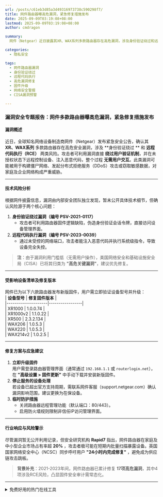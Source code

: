 ```yaml
---
url: /posts/c61eb3d85a3d49316973738c590298f7/
title: 网件路由器曝高危漏洞，紧急修复措施发布
date: 2025-09-09T03:19:08+08:00
lastmod: 2025-09-09T03:19:08+08:00
author: cmdragon

summary:
  网件（Netgear）近日披露其XR、WAX系列多款路由器存在高危漏洞，涉及身份验证绕过和远程代码执行（RCE）风险。攻击者可绕过验证机制并远程控制设备，无需用户交互，可能导致僵尸网络、DDoS攻击或数据窃取。受影响设备包括XR1000、WAX206等，网件已发布修复固件。用户需立即升级固件，关闭远程管理功能，并启用防火墙限制访问。CISA将漏洞列为高危，建议优先修复。网件路由器市场占有率超20%，攻击者可能短期内批量扫描暴露设备，需尽快完成修复。

categories:
  - 隐私安全

tags:
  - 网件路由器漏洞
  - 身份验证绕过
  - 远程代码执行
  - 高危漏洞修复
  - 固件升级
  - 网络安全警报
  - CISA漏洞预警

---
```


### 漏洞安全专题报告：网件多款路由器曝高危漏洞，紧急修复措施发布

#### **漏洞概述**

近日，全球知名网络设备制造商网件（Netgear）发布紧急安全公告，确认其 **XR、WAX系列** 多款路由器存在高危安全漏洞，涉及 **身份验证绕过
** 和 **远程代码执行（RCE）** 两类风险。攻击者可利用漏洞直接 **绕过用户验证机制**，并在未授权状态下远程控制设备、注入恶意代码，整个过程
**无需用户交互**。此类漏洞可能被用于构建僵尸网络、发起分布式拒绝服务（DDoS）攻击或窃取敏感数据，对家庭及企业网络构成严重威胁。

---

#### **技术风险分析**

根据网件披露信息，漏洞由内部安全团队独立发现，暂未公开具体技术细节，但确认风险源于两个核心问题：

1. **身份验证绕过漏洞（编号 PSV-2021-0117）**
    - 攻击者可利用路由器固件逻辑缺陷，伪造身份验证会话令牌，直接访问设备管理界面。
2. **远程代码执行漏洞（编号 PSV-2023-0039）**
    - 通过未受控的网络端口，攻击者能注入恶意代码并执行系统级指令，导致设备完全失控。

> **注**：由于漏洞利用门槛低（无需用户操作），美国网络安全和基础设施安全局（CISA）已将其归类为 **"高危关键漏洞"**，建议优先修复。

---

#### **受影响设备清单及修复版本**

网件已为以下六款路由器发布新版固件，用户需立即验证设备型号并升级：  
| **设备型号**       | **修复固件版本** |  
|---------------------|-----------------|  
| XR1000 | 1.0.0.74 |  
| XR1000v2 | 1.1.0.22 |  
| XR500 | 2.3.2.134 |  
| WAX206 | 1.0.5.3 |  
| WAX220 | 1.0.5.3 |  
| WAX214v2 | 1.0.2.5 |

---

#### **修复方案与应急建议**

1. **立即升级固件**  
   用户需登录路由器管理界面（通常通过 `192.168.1.1` 或 `routerlogin.net`），在 **"高级设置 > 固件更新"** 中手动下载并安装新版固件。
2. **停止服务的设备处理**  
   若设备已超出官方支持周期，需联系网件客服（support.netgear.com）确认漏洞影响范围，建议更换为在保设备。
3. **临时防护措施**
    - 关闭路由器远程管理功能（默认端口：80/443）。
    - 启用防火墙规则限制非信任IP访问管理界面。

---

#### **行业响应与风险警示**

尽管漏洞暂无公开利用记录，但安全研究机构 **Rapid7** 指出，网件路由器在家庭及中小型企业市场占有率超 **20%**
，攻击者极可能在短期内批量扫描暴露设备。英国国家网络安全中心（NCSC）同步呼吁用户 **"24小时内完成修复"** ，避免成为供应链攻击跳板。

> **背景补充**：2021-2023年间，网件路由器已累计修复 **17项高危漏洞**，其中4项涉及RCE风险，凸显固件安全审计需常态化。

---


<details>
<summary>免费好用的热门在线工具</summary>

- [歌词生成工具 - 应用商店 | By cmdragon](https://tools.cmdragon.cn/zh/apps/lyrics-generator)
- [网盘资源聚合搜索 - 应用商店 | By cmdragon](https://tools.cmdragon.cn/zh/apps/cloud-drive-search)
- [ASCII字符画生成器 - 应用商店 | By cmdragon](https://tools.cmdragon.cn/zh/apps/ascii-art-generator)
- [JSON Web Tokens 工具 - 应用商店 | By cmdragon](https://tools.cmdragon.cn/zh/apps/jwt-tool)
- [Bcrypt 密码工具 - 应用商店 | By cmdragon](https://tools.cmdragon.cn/zh/apps/bcrypt-tool)
- [GIF 合成器 - 应用商店 | By cmdragon](https://tools.cmdragon.cn/zh/apps/gif-composer)
- [GIF 分解器 - 应用商店 | By cmdragon](https://tools.cmdragon.cn/zh/apps/gif-decomposer)
- [文本隐写术 - 应用商店 | By cmdragon](https://tools.cmdragon.cn/zh/apps/text-steganography)
- [CMDragon 在线工具 - 高级AI工具箱与开发者套件 | 免费好用的在线工具](https://tools.cmdragon.cn/zh)
- [应用商店 - 发现1000+提升效率与开发的AI工具和实用程序 | 免费好用的在线工具](https://tools.cmdragon.cn/zh/apps?category=trending)
- [CMDragon 更新日志 - 最新更新、功能与改进 | 免费好用的在线工具](https://tools.cmdragon.cn/zh/changelog)
- [支持我们 - 成为赞助者 | 免费好用的在线工具](https://tools.cmdragon.cn/zh/sponsor)
- [AI文本生成图像 - 应用商店 | 免费好用的在线工具](https://tools.cmdragon.cn/zh/apps/text-to-image-ai)
- [临时邮箱 - 应用商店 | 免费好用的在线工具](https://tools.cmdragon.cn/zh/apps/temp-email)
- [二维码解析器 - 应用商店 | 免费好用的在线工具](https://tools.cmdragon.cn/zh/apps/qrcode-parser)
- [文本转思维导图 - 应用商店 | 免费好用的在线工具](https://tools.cmdragon.cn/zh/apps/text-to-mindmap)
- [正则表达式可视化工具 - 应用商店 | 免费好用的在线工具](https://tools.cmdragon.cn/zh/apps/regex-visualizer)
- [文件隐写工具 - 应用商店 | 免费好用的在线工具](https://tools.cmdragon.cn/zh/apps/steganography-tool)
- [IPTV 频道探索器 - 应用商店 | 免费好用的在线工具](https://tools.cmdragon.cn/zh/apps/iptv-explorer)
- [快传 - 应用商店 | 免费好用的在线工具](https://tools.cmdragon.cn/zh/apps/snapdrop)
- [随机抽奖工具 - 应用商店 | 免费好用的在线工具](https://tools.cmdragon.cn/zh/apps/lucky-draw)
- [动漫场景查找器 - 应用商店 | 免费好用的在线工具](https://tools.cmdragon.cn/zh/apps/anime-scene-finder)
- [时间工具箱 - 应用商店 | 免费好用的在线工具](https://tools.cmdragon.cn/zh/apps/time-toolkit)
- [网速测试 - 应用商店 | 免费好用的在线工具](https://tools.cmdragon.cn/zh/apps/speed-test)
- [AI 智能抠图工具 - 应用商店 | 免费好用的在线工具](https://tools.cmdragon.cn/zh/apps/background-remover)
- [背景替换工具 - 应用商店 | 免费好用的在线工具](https://tools.cmdragon.cn/zh/apps/background-replacer)
- [艺术二维码生成器 - 应用商店 | 免费好用的在线工具](https://tools.cmdragon.cn/zh/apps/artistic-qrcode)
- [Open Graph 元标签生成器 - 应用商店 | 免费好用的在线工具](https://tools.cmdragon.cn/zh/apps/open-graph-generator)
- [图像对比工具 - 应用商店 | 免费好用的在线工具](https://tools.cmdragon.cn/zh/apps/image-comparison)
- [图片压缩专业版 - 应用商店 | 免费好用的在线工具](https://tools.cmdragon.cn/zh/apps/image-compressor)
- [密码生成器 - 应用商店 | 免费好用的在线工具](https://tools.cmdragon.cn/zh/apps/password-generator)
- [SVG优化器 - 应用商店 | 免费好用的在线工具](https://tools.cmdragon.cn/zh/apps/svg-optimizer)
- [调色板生成器 - 应用商店 | 免费好用的在线工具](https://tools.cmdragon.cn/zh/apps/color-palette)
- [在线节拍器 - 应用商店 | 免费好用的在线工具](https://tools.cmdragon.cn/zh/apps/online-metronome)
- [IP归属地查询 - 应用商店 | 免费好用的在线工具](https://tools.cmdragon.cn/zh/apps/ip-geolocation)
- [CSS网格布局生成器 - 应用商店 | 免费好用的在线工具](https://tools.cmdragon.cn/zh/apps/css-grid-layout)
- [邮箱验证工具 - 应用商店 | 免费好用的在线工具](https://tools.cmdragon.cn/zh/apps/email-validator)
- [书法练习字帖 - 应用商店 | 免费好用的在线工具](https://tools.cmdragon.cn/zh/apps/calligraphy-practice)
- [金融计算器套件 - 应用商店 | 免费好用的在线工具](https://tools.cmdragon.cn/zh/apps/finance-calculator-suite)
- [中国亲戚关系计算器 - 应用商店 | 免费好用的在线工具](https://tools.cmdragon.cn/zh/apps/chinese-kinship-calculator)
- [Protocol Buffer 工具箱 - 应用商店 | 免费好用的在线工具](https://tools.cmdragon.cn/zh/apps/protobuf-toolkit)
- [IP归属地查询 - 应用商店 | 免费好用的在线工具](https://tools.cmdragon.cn/zh/apps/ip-geolocation)
- [图片无损放大 - 应用商店 | 免费好用的在线工具](https://tools.cmdragon.cn/zh/apps/image-upscaler)
- [文本比较工具 - 应用商店 | 免费好用的在线工具](https://tools.cmdragon.cn/zh/apps/text-compare)
- [IP批量查询工具 - 应用商店 | 免费好用的在线工具](https://tools.cmdragon.cn/zh/apps/ip-batch-lookup)
- [域名查询工具 - 应用商店 | 免费好用的在线工具](https://tools.cmdragon.cn/zh/apps/domain-finder)
- [DNS工具箱 - 应用商店 | 免费好用的在线工具](https://tools.cmdragon.cn/zh/apps/dns-toolkit)
- [网站图标生成器 - 应用商店 | 免费好用的在线工具](https://tools.cmdragon.cn/zh/apps/favicon-generator)
- [XML Sitemap](https://tools.cmdragon.cn/sitemap_index.xml)

</details>
